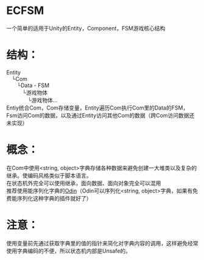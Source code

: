 # ECFSM
一个简单的适用于Unity的Entity，Component，FSM游戏核心结构

# 结构：
Entity  
&emsp;└Com  
&emsp;&emsp;└Data - FSM  
&emsp;&emsp;&emsp;└游戏物体  
&emsp;&emsp;&emsp;&emsp;└游戏物体...  
Entiy统合Com，Com存储变量，Entity遍历Com执行Com里的Data的FSM，Fsm访问Com的数据，以及通过Entity访问其他Com的数据（跨Com访问数据还未实现）

# 概念：
在Com中使用<string, object>字典存储各种数据来避免创建一大堆类以及复杂的继承。使编码风格类似于脚本语言。  
在状态机外完全可以使用继承，面向数据、面向对象完全可以混用  
推荐使用能序列化字典的[Odin](https://assetstore.unity.com/packages/tools/utilities/odin-inspector-and-serializer-89041)（Odin可以序列化<string, object>字典，如果有免费能序列化这种字典的插件就好了）

# 注意：
使用变量前先通过获取字典里的值的指针来简化对字典内容的调用，这样避免经常使用字典编码的不便，所以状态机内部是Unsafe的。
